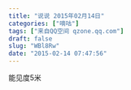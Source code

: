 ```yaml
---
title: "说说 2015年02月14日"
categories: ["嘀咕"]
tags: ["来自QQ空间 qzone.qq.com"]
draft: false
slug: "WBl8Rw"
date: "2015-02-14 07:47:56"
---
```


能见度5米
